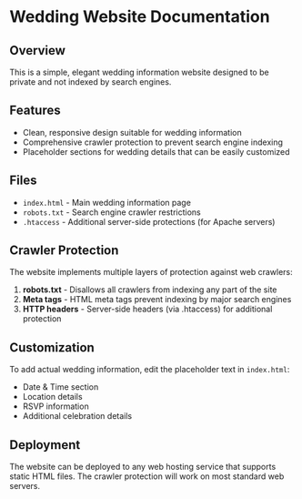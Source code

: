 # Wedding Website Documentation

## Overview
This is a simple, elegant wedding information website designed to be private and not indexed by search engines.

## Features
- Clean, responsive design suitable for wedding information
- Comprehensive crawler protection to prevent search engine indexing
- Placeholder sections for wedding details that can be easily customized

## Files
- `index.html` - Main wedding information page
- `robots.txt` - Search engine crawler restrictions
- `.htaccess` - Additional server-side protections (for Apache servers)

## Crawler Protection
The website implements multiple layers of protection against web crawlers:

1. **robots.txt** - Disallows all crawlers from indexing any part of the site
2. **Meta tags** - HTML meta tags prevent indexing by major search engines
3. **HTTP headers** - Server-side headers (via .htaccess) for additional protection

## Customization
To add actual wedding information, edit the placeholder text in `index.html`:
- Date & Time section
- Location details
- RSVP information
- Additional celebration details

## Deployment
The website can be deployed to any web hosting service that supports static HTML files. The crawler protection will work on most standard web servers.